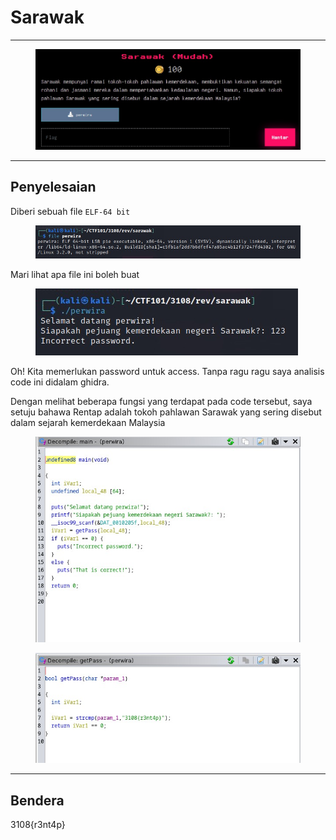 # Sarawak

***

<figure><img src="../../../../.gitbook/assets/image (5) (1) (1) (1) (1) (1) (1) (1) (1) (1) (1) (1) (1).png" alt=""><figcaption></figcaption></figure>

***

## Penyelesaian

Diberi sebuah file `ELF-64 bit`

<figure><img src="../../../../.gitbook/assets/image (6) (1) (1) (1) (1) (1) (1) (1) (1) (1) (1) (1).png" alt=""><figcaption></figcaption></figure>

Mari lihat apa file ini boleh buat

<figure><img src="../../../../.gitbook/assets/image (7) (1) (1) (1) (1) (1) (1) (1) (1) (1) (1).png" alt=""><figcaption></figcaption></figure>

Oh! Kita memerlukan password untuk access. Tanpa ragu ragu saya analisis code ini didalam ghidra.

Dengan melihat beberapa fungsi yang terdapat pada code tersebut, saya setuju bahawa Rentap adalah tokoh pahlawan Sarawak yang sering disebut dalam sejarah kemerdekaan Malaysia

<figure><img src="../../../../.gitbook/assets/image (8) (1) (1) (1) (1) (1) (1) (1) (1).png" alt=""><figcaption></figcaption></figure>

<figure><img src="../../../../.gitbook/assets/image (9) (1) (1) (1) (1) (1) (1) (1).png" alt=""><figcaption></figcaption></figure>

***

## Bendera

3108{r3nt4p}

